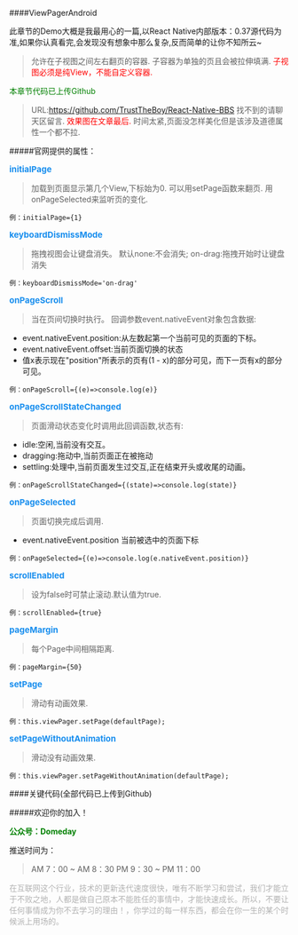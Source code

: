 ####ViewPagerAndroid

此章节的Demo大概是我最用心的一篇,以React Native内部版本：0.37源代码为准,如果你认真看完,会发现没有想象中那么复杂,反而简单的让你不知所云~

>允许在子视图之间左右翻页的容器.
>子容器为单独的页且会被拉伸填满.
><span style='color:red'>子视图必须是纯View，不能自定义容器.</span>

<font style='color:green;'>本章节代码已上传Github</font>
>URL:https://github.com/TrustTheBoy/React-Native-BBS
>找不到的请聊天区留言.
><span style='color:red'>效果图在文章最后.</span>
>时间太紧,页面没怎样美化但是该涉及道德属性一个都不拉.

#####官网提供的属性：

<span style='color:#188eee;font-size:15;font-weight:bold'>initialPage</span>
>加载到页面显示第几个View,下标始为0.
>可以用setPage函数来翻页.
>用onPageSelected来监听页的变化.

	例：initialPage={1}

<span style='color:#188eee;font-size:15;font-weight:bold'>keyboardDismissMode</span>
>拖拽视图会让键盘消失。
>默认none:不会消失;
>on-drag:拖拽开始时让键盘消失

	例：keyboardDismissMode='on-drag'

<span style='color:#188eee;font-size:15;font-weight:bold'>onPageScroll</span>
>当在页间切换时执行。
>回调参数event.nativeEvent对象包含数据:

- event.nativeEvent.position:从左数起第一个当前可见的页面的下标。
- event.nativeEvent.offset:当前页面切换的状态
- 值x表示现在"position"所表示的页有(1 - x)的部分可见，而下一页有x的部分可见。	

> 

	例：onPageScroll={(e)=>console.log(e)}

<span style='color:#188eee;font-size:15;font-weight:bold'>onPageScrollStateChanged</span>
>页面滑动状态变化时调用此回调函数,状态有:


- idle:空闲,当前没有交互。
- dragging:拖动中,当前页面正在被拖动
- settling:处理中,当前页面发生过交互,正在结束开头或收尾的动画。

> 
    
	例：onPageScrollStateChanged={(state)=>console.log(state)}

<span style='color:#188eee;font-size:15;font-weight:bold'>onPageSelected</span>
>页面切换完成后调用.

  - event.nativeEvent.position 当前被选中的页面下标

> 

    例：onPageSelected={(e)=>console.log(e.nativeEvent.position)} 

<span style='color:#188eee;font-size:15;font-weight:bold'>scrollEnabled</span>
>设为false时可禁止滚动.默认值为true.

    例：scrollEnabled={true} 
<span style='color:#188eee;font-size:15;font-weight:bold'>pageMargin</span>
>每个Page中间相隔距离.

    例：pageMargin={50}

<span style='color:#188eee;font-size:15;font-weight:bold'>setPage</span>
>滑动有动画效果.

    例：this.viewPager.setPage(defaultPage);
<span style='color:#188eee;font-size:15;font-weight:bold'>setPageWithoutAnimation</span>
>滑动没有动画效果.

    例：this.viewPager.setPageWithoutAnimation(defaultPage);

####关键代码(全部代码已上传到Github)


#####欢迎你的加入！

<font style='color:green;font-weight:bold'>公众号：Domeday</font>

推送时间为：
>AM 7：00 ~ AM 8：30 
>PM 9：30 ~ PM 11：00

<span style='color:#B2B2B2'>在互联网这个行业，技术的更新迭代速度很快，唯有不断学习和尝试，我们才能立于不败之地，人都是做自己原本不能胜任的事情中，才能快速成长。所以，不要让任何事情成为你不去学习的理由！，你学过的每一样东西，都会在你一生的某个时候派上用场的。
</span>

